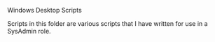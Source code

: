 Windows Desktop Scripts

Scripts in this folder are various scripts that I have written for use in a SysAdmin role.